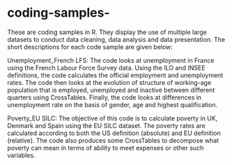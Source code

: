 # coding-samples-
These are coding samples in R. They display the use of multiple large datasets to conduct data cleaning, data analysis and data presentation. 
The short descriptions for each code sample are given below:



Unemployment_French LFS: The code looks at unemployment in France using the French Labour Force Survey data. Using the ILO and INSEE definitions, the code calculates the official employment and unemployment rates. The code then looks at the evolution of structure of working-age population that is employed, unemployed and inactive between different quarters using CrossTables. Finally, the code looks at differences in unemployment rate on the basis of gender, age and highest qualification.

Poverty_EU SILC: The objective of this code is to calculate poverty in UK, Denmark and Spain using the EU SILC dataset. The poverty rates are calculated according to both the US definition (absolute) and EU definition (relative). The code also produces some CrossTables to decompose what poverty can mean in terms of ability to meet expenses or other such variables.


